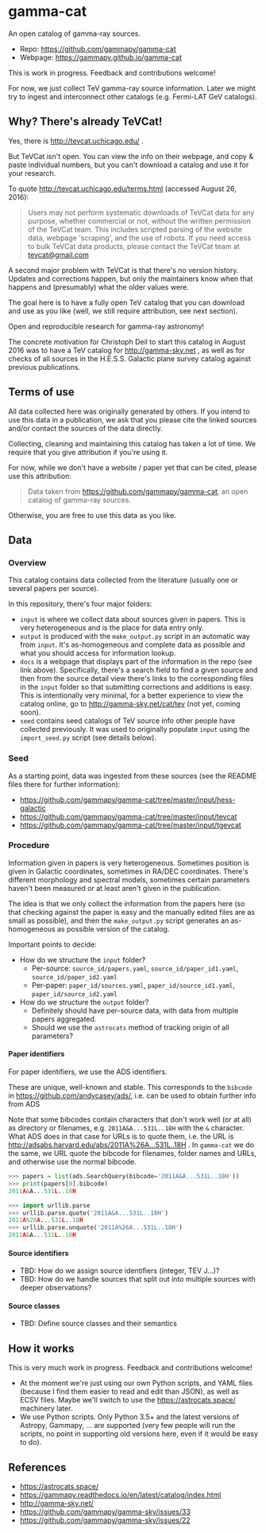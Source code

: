 # gamma-cat

An open catalog of gamma-ray sources.

* Repo: https://github.com/gammapy/gamma-cat
* Webpage: https://gammapy.github.io/gamma-cat

This is work in progress.
Feedback and contributions welcome!

For now, we just collect TeV gamma-ray source information.
Later we might try to ingest and interconnect other catalogs
(e.g. Fermi-LAT GeV catalogs).

## Why? There's already TeVCat!

Yes, there is http://tevcat.uchicago.edu/ .

But TeVCat isn't open. You can view the info on their webpage,
and copy & paste individual numbers, but you can't download a catalog
and use it for your research.

To quote http://tevcat.uchicago.edu/terms.html (accessed August 26, 2016):

> Users may not perform systematic downloads of TeVCat data for any purpose, 
whether commercial or not, without the written permission of the
TeVCat team.  This includes scripted parsing of the website data,
webpage 'scraping', and the use of robots. If you need access to bulk 
TeVCat data products, please contact the TeVCat team at tevcat@gmail.com

A second major problem with TeVCat is that there's no version history.
Updates and corrections happen, but only the maintainers know when
that happens and (presumably) what the older values were.

The goal here is to have a fully open TeV catalog that you can download
and use as you like (well, we still require attribution, see next section).

Open and reproducible research for gamma-ray astronomy!

The concrete motivation for Christoph Deil to start this catalog in
August 2016 was to have a TeV catalog for http://gamma-sky.net ,
as well as for checks of all sources in the H.E.S.S. Galactic plane
survey catalog against previous publications.

## Terms of use

All data collected here was originally generated by others.
If you intend to use this data in a publication,
we ask that you please cite the linked sources and/or
contact the sources of the data directly.

Collecting, cleaning and maintaining this catalog has taken a lot
of time. We require that you give attribution if you're using it.

For now, while we don't have a website / paper yet that can be
cited, please use this attribution:

> Data taken from https://github.com/gammapy/gamma-cat,
> an open catalog of gamma-ray sources.

Otherwise, you are free to use this data as you like.

## Data

### Overview

This catalog contains data collected from the literature
(usually one or several papers per source).

In this repository, there's four major folders:

* `input` is where we collect data about sources given in papers.
  This is very heterogeneous and is the place for data entry only.
* `output` is produced with the `make_output.py` script in an
  automatic way from `input`. It's as-homogeneous and complete data
  as possible and what you should access for information lookup.
* `docs` is a webpage that displays part of the information in the
  repo (see link above). Specifically, there's a search field to find
  a given source and then from the source detail view there's links
  to the corresponding files in the `input` folder so that
  submitting corrections and additions is easy.
  This is intentionally very minimal, for a better experience to
  view the catalog online, go to http://gamma-sky.net/cat/tev 
  (not yet, coming soon).
* `seed` contains seed catalogs of TeV source info other people have
  collected previously. It was used to originally populate `input`
  using the `import_seed.py` script (see details below).

### Seed

As a starting point, data was ingested from these sources
(see the README files there for further information):

* https://github.com/gammapy/gamma-cat/tree/master/input/hess-galactic
* https://github.com/gammapy/gamma-cat/tree/master/input/tevcat
* https://github.com/gammapy/gamma-cat/tree/master/input/tgevcat

### Procedure

Information given in papers is very heterogeneous. Sometimes position
is given in Galactic coordinates, sometimes in RA/DEC coordinates.
There's different morphology and spectral models, sometimes certain
parameters haven't been measured or at least aren't given in the publication.

The idea is that we only collect the information from the papers here
(so that checking against the paper is easy and the manually
edited files are as small as possible), and then the `make_output.py`
script generates an as-homogeneous as possible version of the catalog.

Important points to decide:

* How do we structure the `input` folder?
  * Per-source: `source_id/papers.yaml`, `source_id/paper_id1.yaml`, `source_id/paper_id2.yaml`
  * Per-paper: `paper_id/sources.yaml`, `paper_id/source_id1.yaml`, `paper_id/source_id2.yaml`
* How do we structure the `output` folder?
  * Definitely should have per-source data, with data from multiple
    papers aggregated.
  * Should we use the `astrocats` method of tracking origin of all parameters?

#### Paper identifiers

For paper identifiers, we use the ADS identifiers.

  These are unique, well-known and stable.
  This corresponds to the `bibcode` in https://github.com/andycasey/ads/,
  i.e. can be used to obtain further info from ADS

  Note that some bibcodes contain characters that don't work well
  (or at all) as directory or filenames, e.g. `2011A&A...531L..18H`
  with the `&` character. 
  What ADS does in that case for URLs is to quote them, i.e.
  the URL is http://adsabs.harvard.edu/abs/2011A%26A...531L..18H . 
  In `gamma-cat` we do the same, we URL quote the bibcode for filenames,
  folder names and URLs, and otherwise use the normal bibcode.
  
  ```python
  >>> papers = list(ads.SearchQuery(bibcode='2011A&A...531L..18H'))
  >>> print(papers[0].bibcode)
  2011A&A...531L..18H

  >>> import urllib.parse
  >>> urllib.parse.quote('2011A&A...531L..18H')
  2011A%26A...531L..18H
  >>> urllib.parse.unquote('2011A%26A...531L..18H')
  2011A&A...531L..18H
  ```

#### Source identifiers

* TBD: How do we assign source identifiers (integer, TEV J...)?
* TBD: How do we handle sources that split out into multiple sources
  with deeper observations?

#### Source classes


* TBD: Define source classes and their semantics


## How it works

This is very much work in progress.
Feedback and contributions welcome!

* At the moment we're just using our own Python scripts,
  and YAML files (because I find them easier to read and edit than JSON),
  as well as ECSV files.
  Maybe we'll switch to use the https://astrocats.space/ machinery later.
* We use Python scripts. Only Python 3.5+ and the latest versions of
  Astropy, Gammapy, ... are supported (very few people will run the scripts,
  no point in supporting old versions here, even if it would be easy to do).

## References

* https://astrocats.space/
* https://gammapy.readthedocs.io/en/latest/catalog/index.html
* http://gamma-sky.net/
* https://github.com/gammapy/gamma-sky/issues/33
* https://github.com/gammapy/gamma-sky/issues/22

